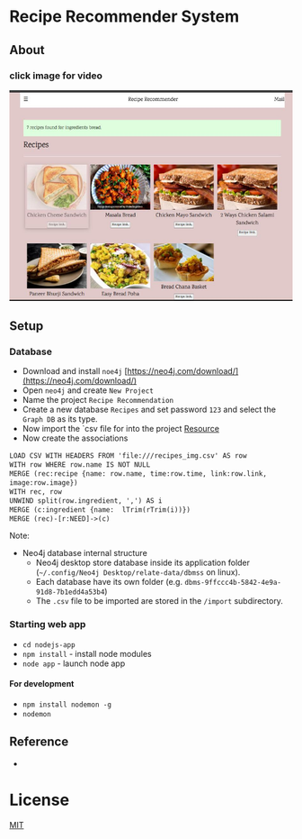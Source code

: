 # Recipe Recommender System

## About 


### click image for video

[![IMAGE ALT TEXT](./img/bread.jpg)](https://youtu.be/nO5bOLq9KHA "click here")

## Setup 

### Database

- Download and install `noe4j`
  [https://neo4j.com/download/](https://neo4j.com/download/)
- Open `neo4j` and create `New Project`
- Name the project `Recipe Recommendation`
- Create a new database `Recipes` and set password `123`
  and select the `Graph DB` as its type.
- Now import the `csv file for into the project
  [Resource](https://neo4j.com/developer/desktop-csv-import/)
- Now create the associations

```
LOAD CSV WITH HEADERS FROM 'file:///recipes_img.csv' AS row
WITH row WHERE row.name IS NOT NULL
MERGE (rec:recipe {name: row.name, time:row.time, link:row.link, image:row.image})
WITH rec, row
UNWIND split(row.ingredient, ',') AS i
MERGE (c:ingredient {name:  lTrim(rTrim(i))})
MERGE (rec)-[r:NEED]->(c)
```

Note:

- Neo4j database internal structure
  - Neo4j desktop store database inside its application folder 
    (`~/.config/Neo4j Desktop/relate-data/dbmss` on linux).
  - Each database have its own folder (e.g. `dbms-9ffccc4b-5842-4e9a-91d8-7b1edd4a53b4`)
  - The `.csv` file to be imported are stored in the `/import` subdirectory.

### Starting web app

- `cd nodejs-app`
- `npm install` - install node modules
- `node app` - launch node app

#### For development

- `npm install nodemon -g`
- `nodemon`
## Reference
- 
# License

[MIT](./LICENSE)
